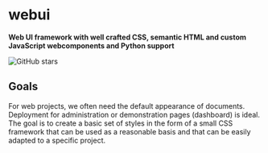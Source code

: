 # webui

**Web UI framework with well crafted CSS, semantic HTML and custom JavaScript webcomponents and Python support**

 ![GitHub stars](https://img.shields.io/github/stars/wavelet-space/ui?style=social)

## Goals

For web projects, we often need the default appearance of documents.
Deployment for administration or demonstration pages (dashboard) is ideal.
The goal is to create a basic set of styles in the form of a small CSS framework that can be used as a reasonable basis and that can be easily adapted to a specific project.
